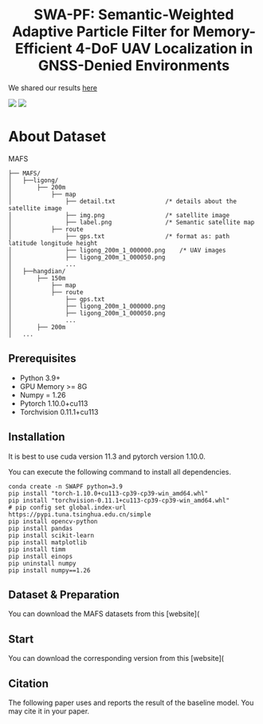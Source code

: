 <h1 align="center"> SWA-PF: Semantic-Weighted Adaptive Particle Filter for Memory-Efficient 4-DoF UAV Localization in GNSS-Denied Environments </h1>

We shared our results [here](https://www.bilibili.com/video/BV1bzQJYzEnA/?share_source=copy_web&vd_source=fa7d4ca9e5eb2082828642578bec4de4)

![](https://github.com/YuanJiayuuu/SWA-PF/blob/main/images/1.JPG)
![](https://github.com/YuanJiayuuu/SWA-PF/blob/main/images/3.jpg)

# About Dataset

MAFS

```
├── MAFS/
│   ├──ligong/
│       ├── 200m
│           ├── map
│               ├── detail.txt				/* details about the satellite image
│               ├── img.png					/* satellite image
│               ├── label.png				/* Semantic satellite map
│           ├── route
│               ├── gps.txt					/* format as: path latitude longitude height
│               ├── ligong_200m_1_000000.png	/* UAV images
│               ├── ligong_200m_1_000050.png
│               ...
│   ├──hangdian/
│       ├── 150m
│           ├── map
│           ├── route
│               ├── gps.txt
│               ├── ligong_200m_1_000000.png
│               ├── ligong_200m_1_000050.png
│               ...
│       ├── 200m
│   ...
```

## Prerequisites

- Python 3.9+
- GPU Memory >= 8G
- Numpy = 1.26
- Pytorch 1.10.0+cu113
- Torchvision 0.11.1+cu113

## Installation

It is best to use cuda version 11.3 and pytorch version 1.10.0. 

You can execute the following command to install all dependencies.

```
conda create -n SWAPF python=3.9
pip install "torch-1.10.0+cu113-cp39-cp39-win_amd64.whl"
pip install "torchvision-0.11.1+cu113-cp39-cp39-win_amd64.whl"
# pip config set global.index-url https://pypi.tuna.tsinghua.edu.cn/simple
pip install opencv-python
pip install pandas
pip install scikit-learn
pip install matplotlib
pip install timm
pip install einops
pip uninstall numpy
pip install numpy==1.26
```

## Dataset & Preparation

You can download the MAFS datasets from this [website](

## Start

You can download the corresponding version from this [website](

## Citation

The following paper uses and reports the result of the baseline model. You may cite it in your paper.

```bibtex

```


